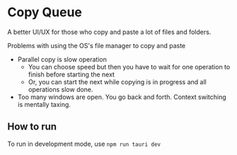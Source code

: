 # Copy Queue

A better UI/UX for those who copy and paste a lot of files and folders. 

Problems with using the OS's file manager to copy and paste
- Parallel copy is slow operation
  - You can choose speed but then you have to wait for one operation to finish before starting the next
  - Or, you can start the next while copying is in progress and all operations slow done.
- Too many windows are open. You go back and forth. Context switching is mentally taxing.


## How to run

To run in development mode, use
`npm run tauri dev`
